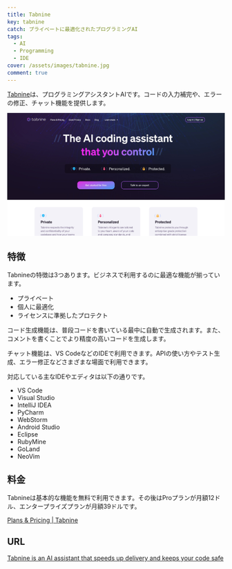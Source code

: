 ```yaml
---
title: Tabnine
key: tabnine
catch: プライベートに最適化されたプログラミングAI
tags:
  - AI
  - Programming
  - IDE
cover: /assets/images/tabnine.jpg
comment: true
---
```


[Tabnine](https://www.tabnine.com/)は、プログラミングアシスタントAIです。コードの入力補完や、エラーの修正、チャット機能を提供します。

[![TabnineのWebサイト](/assets/images/tabnine.jpg)](https://www.tabnine.com/)

<!--more-->

## 特徴

Tabnineの特徴は3つあります。ビジネスで利用するのに最適な機能が揃っています。

- プライベート
- 個人に最適化
- ライセンスに準拠したプロテクト

コード生成機能は、普段コードを書いている最中に自動で生成されます。また、コメントを書くことでより精度の高いコードを生成します。

チャット機能は、VS CodeなどのIDEで利用できます。APIの使い方やテスト生成、エラー修正などさまざまな場面で利用できます。

対応している主なIDEやエディタは以下の通りです。

- VS Code
- Visual Studio
- IntelliJ IDEA
- PyCharm
- WebStorm
- Android Studio
- Eclipse
- RubyMine
- GoLand
- NeoVim

## 料金

Tabnineは基本的な機能を無料で利用できます。その後はProプランが月額12ドル、エンタープライズプランが月額39ドルです。

[Plans & Pricing | Tabnine](https://www.tabnine.com/pricing)

## URL

[Tabnine is an AI assistant that speeds up delivery and keeps your code safe](https://www.tabnine.com/)
